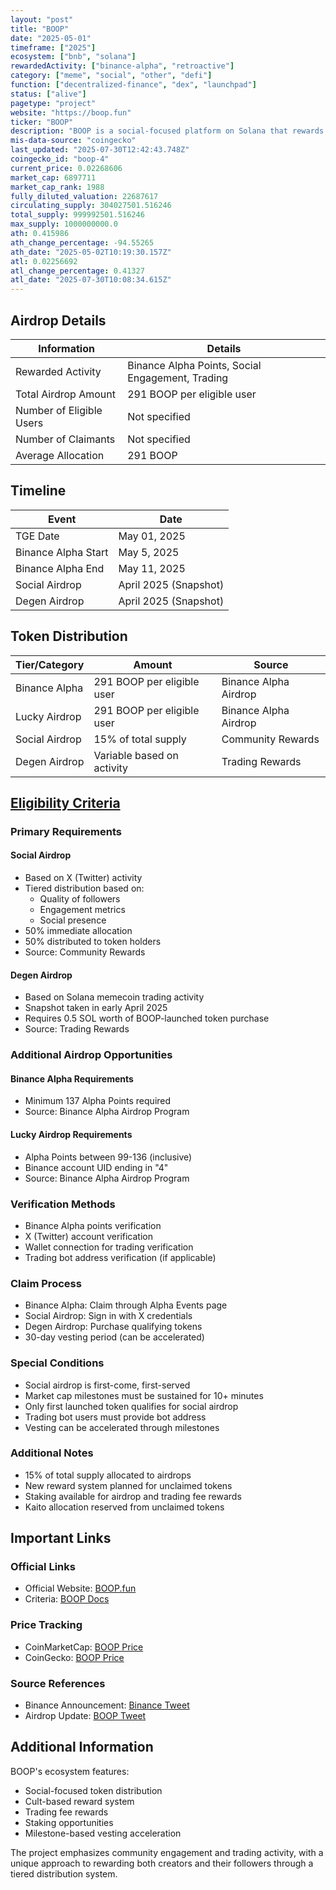 ```yaml
---
layout: "post"
title: "BOOP"
date: "2025-05-01"
timeframe: ["2025"]
ecosystem: ["bnb", "solana"]
rewardedActivity: ["binance-alpha", "retroactive"]
category: ["meme", "social", "other", "defi"]
function: ["decentralized-finance", "dex", "launchpad"]
status: ["alive"]
pagetype: "project"
website: "https://boop.fun"
ticker: "BOOP"
description: "BOOP is a social-focused platform on Solana that rewards community engagement and trading activity through airdrops and token incentives, with a unique cult-based reward system for token holders and creators."
mis-data-source: "coingecko"
last_updated: "2025-07-30T12:42:43.748Z"
coingecko_id: "boop-4"
current_price: 0.02268606
market_cap: 6897711
market_cap_rank: 1988
fully_diluted_valuation: 22687617
circulating_supply: 304027501.516246
total_supply: 999992501.516246
max_supply: 1000000000.0
ath: 0.415986
ath_change_percentage: -94.55265
ath_date: "2025-05-02T10:19:30.157Z"
atl: 0.02256692
atl_change_percentage: 0.41327
atl_date: "2025-07-30T10:08:34.615Z"
---
```


## Airdrop Details

| Information              | Details                                          |
| ------------------------ | ------------------------------------------------ |
| Rewarded Activity        | Binance Alpha Points, Social Engagement, Trading |
| Total Airdrop Amount     | 291 BOOP per eligible user                       |
| Number of Eligible Users | Not specified                                    |
| Number of Claimants      | Not specified                                    |
| Average Allocation       | 291 BOOP                                         |

## Timeline

| Event               | Date                  |
| ------------------- | --------------------- |
| TGE Date            | May 01, 2025          |
| Binance Alpha Start | May 5, 2025           |
| Binance Alpha End   | May 11, 2025          |
| Social Airdrop      | April 2025 (Snapshot) |
| Degen Airdrop       | April 2025 (Snapshot) |

## Token Distribution

| Tier/Category  | Amount                     | Source                |
| -------------- | -------------------------- | --------------------- |
| Binance Alpha  | 291 BOOP per eligible user | Binance Alpha Airdrop |
| Lucky Airdrop  | 291 BOOP per eligible user | Binance Alpha Airdrop |
| Social Airdrop | 15% of total supply        | Community Rewards     |
| Degen Airdrop  | Variable based on activity | Trading Rewards       |

## [Eligibility Criteria](https://x.com/binance/status/1919293546730754210)

### Primary Requirements

#### Social Airdrop

- Based on X (Twitter) activity
- Tiered distribution based on:
  - Quality of followers
  - Engagement metrics
  - Social presence
- 50% immediate allocation
- 50% distributed to token holders
- Source: Community Rewards

#### Degen Airdrop

- Based on Solana memecoin trading activity
- Snapshot taken in early April 2025
- Requires 0.5 SOL worth of BOOP-launched token purchase
- Source: Trading Rewards

### Additional Airdrop Opportunities

#### Binance Alpha Requirements

- Minimum 137 Alpha Points required
- Source: Binance Alpha Airdrop Program

#### Lucky Airdrop Requirements

- Alpha Points between 99-136 (inclusive)
- Binance account UID ending in "4"
- Source: Binance Alpha Airdrop Program

### Verification Methods

- Binance Alpha points verification
- X (Twitter) account verification
- Wallet connection for trading verification
- Trading bot address verification (if applicable)

### Claim Process

- Binance Alpha: Claim through Alpha Events page
- Social Airdrop: Sign in with X credentials
- Degen Airdrop: Purchase qualifying tokens
- 30-day vesting period (can be accelerated)

### Special Conditions

- Social airdrop is first-come, first-served
- Market cap milestones must be sustained for 10+ minutes
- Only first launched token qualifies for social airdrop
- Trading bot users must provide bot address
- Vesting can be accelerated through milestones

### Additional Notes

- 15% of total supply allocated to airdrops
- New reward system planned for unclaimed tokens
- Staking available for airdrop and trading fee rewards
- Kaito allocation reserved from unclaimed tokens

## Important Links

### Official Links

- Official Website: [BOOP.fun](https://boop.fun)
- Criteria: [BOOP Docs](https://docs.boop.fun/airdrops)

### Price Tracking

- CoinMarketCap: [BOOP Price](https://coinmarketcap.com/currencies/boop-fun/)
- CoinGecko: [BOOP Price](https://www.coingecko.com/en/coins/boop-4)

### Source References

- Binance Announcement: [Binance Tweet](https://x.com/binance/status/1919293546730754210)
- Airdrop Update: [BOOP Tweet](https://x.com/boopdotfun/status/1921578683611095282)

## Additional Information

BOOP's ecosystem features:

- Social-focused token distribution
- Cult-based reward system
- Trading fee rewards
- Staking opportunities
- Milestone-based vesting acceleration

The project emphasizes community engagement and trading activity, with a unique approach to rewarding both creators and their followers through a tiered distribution system.